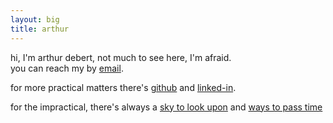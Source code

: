 ```yaml
---
layout: big
title: arthur
---
```


hi, I'm arthur debert, not much to see here, I'm afraid. <br> you can reach my
by [email](mailto:arthur@debert.xyz).

for more practical matters there's [github](https://github.com/arthur-debert/)
and [linked-in](https://www.linkedin.com/in/arthurdebert/).

for the impractical, there's always a
[sky to look upon](https://www.astrobin.com/users/adebert/) and
[ways to pass time](https://instagram.com/arthurdebert)
